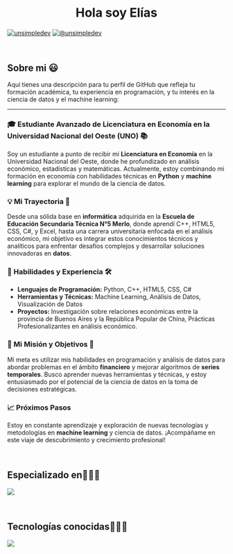 <h1 align="center">Hola soy Elías </h1> 

<p align="left">
<a href="https://www.linkedin.com/in/kne1/" target="blank"><img align="center" src="https://img.shields.io/badge/LinkedIn-0077B5?style=for-the-badge&logo=linkedin&logoColor=white" alt="unsimpledev"/></a>
<a href = "mailto:knauselias29@gmail.com" target="blank"><img align="center" src="https://img.shields.io/badge/Gmail-D14836?style=for-the-badge&logo=gmail&logoColor=white" alt="@unsimpledev"  /></a>
  </p>
<br>
<h2>Sobre mi 😃</h2>
<!--Intro start-->

<p align="left">
Aquí tienes una descripción para tu perfil de GitHub que refleja tu formación académica, tu experiencia en programación, y tu interés en la ciencia de datos y el machine learning:

---

### 🎓 Estudiante Avanzado de Licenciatura en Economía en la Universidad Nacional del Oeste (UNO) 📚

Soy un estudiante a punto de recibir mi **Licenciatura en Economía** en la Universidad Nacional del Oeste, donde he profundizado en análisis económico, estadísticas y matemáticas. Actualmente, estoy combinando mi formación en economía con habilidades técnicas en **Python** y **machine learning** para explorar el mundo de la ciencia de datos.

### 💡 Mi Trayectoria 🚀

Desde una sólida base en **informática** adquirida en la **Escuela de Educación Secundaria Técnica N°5 Merlo**, donde aprendí C++, HTML5, CSS, C#, y Excel, hasta una carrera universitaria enfocada en el análisis económico, mi objetivo es integrar estos conocimientos técnicos y analíticos para enfrentar desafíos complejos y desarrollar soluciones innovadoras en **datos**.

### 🔧 Habilidades y Experiencia 🛠️

- **Lenguajes de Programación:** Python, C++, HTML5, CSS, C#
- **Herramientas y Técnicas:** Machine Learning, Análisis de Datos, Visualización de Datos
- **Proyectos:** Investigación sobre relaciones económicas entre la provincia de Buenos Aires y la República Popular de China, Prácticas Profesionalizantes en análisis económico.

### 🌟 Mi Misión y Objetivos 🌟

Mi meta es utilizar mis habilidades en programación y análisis de datos para abordar problemas en el ámbito **financiero** y mejorar algoritmos de **series temporales**. Busco aprender nuevas herramientas y técnicas, y estoy entusiasmado por el potencial de la ciencia de datos en la toma de decisiones estratégicas.

### 📈 Próximos Pasos

Estoy en constante aprendizaje y exploración de nuevas tecnologías y metodologías en **machine learning** y ciencia de datos. ¡Acompáñame en este viaje de descubrimiento y crecimiento profesional!

<!--Intro end-->
  </p>
<br>

<h2 >Especializado en👨🏻‍💻</h2>
<!--tech stack icons-->
<p align="left">
  <a href="https://skillicons.dev">
    <img src="https://skillicons.dev/icons?i=androidstudio,aws,gcp,cpp,py,tensorflow,sklearn,postgres,sqlite,git,ai,ps&perline=12" />
  </a>
</p>
<br>

<h2 >Tecnologías conocidas👨🏻‍💻</h2>
<!--tech stack icons-->
<p align="left">
  <a href="https://skillicons.dev">
    <img src="https://skillicons.dev/icons?i=androidstudio,cs,anaconda,azure,docker,arduino,blender,notion,php,dart,mongodb,replit,octave,flutter,dotnet,css,html,mysql,github,docker,materialui,postman,eclipse,vscode,bash,linux,ai,ps&perline=12" />
  </a>
</p>
<br>
<!-------------------------->
